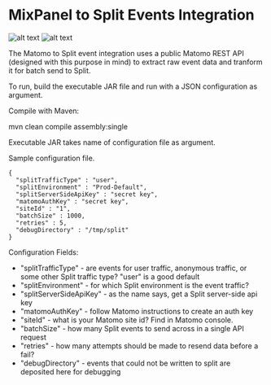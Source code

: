 # MixPanel to Split Events Integration

![alt text](https://static.matomo.org/wp-content/uploads/2018/10/matomo-logo-winner.jpg)
![alt text](https://www.split.io/wp-content/uploads/2017/11/split-logo-light-background-transparent.png)

The Matomo to Split event integration uses a public Matomo REST API (designed with this purpose in mind) to extract raw event data and tranform it for batch send to Split.

To run, build the executable JAR file and run with a JSON configuration as argument.

Compile with Maven:

mvn clean compile assembly:single

Executable JAR takes name of configuration file as argument.

Sample configuration file.
```
{
  "splitTrafficType" : "user",
  "splitEnvironment" : "Prod-Default",
  "splitServerSideApiKey" : "secret key",
  "matomoAuthKey" : "secret key",
  "siteId" : "1",
  "batchSize" : 1000,
  "retries" : 5,
  "debugDirectory" : "/tmp/split"
}
```
Configuration Fields:

* "splitTrafficType" - are events for user traffic, anonymous traffic, or some other Split traffic type?  "user" is a good default 
* "splitEnvironment" - for which Split environment is the event traffic? 
* "splitServerSideApiKey" - as the name says, get a Split server-side api key
* "matomoAuthKey" - follow Matomo instructions to create an auth key
* "siteId" - what is your Matomo site id? Find in Matomo console.
* "batchSize" - how many Split events to send across in a single API request
* "retries" - how many attempts should be made to resend data before a fail?
* "debugDirectory" - events that could not be written to split are deposited here for debugging

